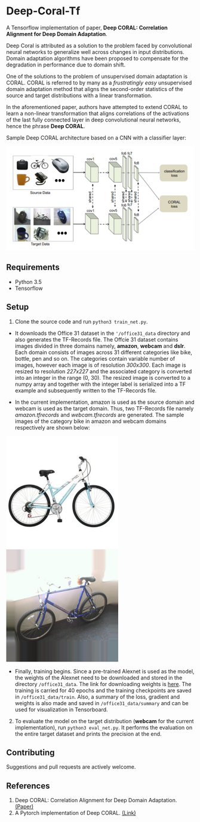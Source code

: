 # Deep-Coral-Tf
A Tensorflow implementation of paper, **Deep CORAL: Correlation Alignment for Deep Domain Adaptation**.

Deep Coral is attributed as a solution to the problem faced by convolutional neural networks to generalize well across changes in input distributions. Domain adaptation algorithms have been proposed to compensate for the degradation in performance due to domain shift. 

One of the solutions to the problem of unsupervised domain adaptation is CORAL. CORAL is referred to by many as a *frustratingly easy* unsupervised domain adaptation method that aligns the second-order statistics of the source and target distributions with a linear transformation.

In the aforementioned paper, authors have attempted to extend CORAL to learn a non-linear transformation that aligns correlations of the activations of the last fully connected layer in deep convolutional neural networks, hence the phrase **Deep CORAL**.  

Sample Deep CORAL architecture based on a CNN with a classifier layer:

![](images/dc1.png)

## Requirements
* Python 3.5
* Tensorflow

## Setup
1. Clone the source code and run `python3 train_net.py`. 

* It downloads the Office 31 dataset in the `'/office31_data` directory and also generates the TF-Records file. The Offcie 31 dataset contains images divided in three domains namely, **amazon**, **webcam** and **dslr**. Each domain consists of images across 31 different categories like bike, bottle, pen and so on. The categories contain variable number of images, however each image is of resolution *300x300*. Each image is resized to resolution *227x227* and the associated category is converted into an integer in the range (0, 30). The resized image is converted to a numpy array and together with the integer label is serialized into a TF example and subsequently written to the TF-Records file.

* In the current implementation, amazon is used as the source domain and webcam is used as the target domain. Thus, two TF-Records file namely *amazon.tfrecords* and *webcam.tfrecords* are generated. The sample images of the category bike in amazon and webcam domains respectively are shown below:

<img src="images/frame_0001.jpg" alt="amazon" width="300px"/><img src="images/frame_0003.jpg" alt="webcam" width="300px"/>

* Finally, training begins. Since a pre-trained Alexnet is used as the model, the weights of the Alexnet need to be downloaded and stored in the directory `/office31_data`. The link for downloading weights is [here](https://www.cs.toronto.edu/~guerzhoy/tf_alexnet/bvlc_alexnet.npy). The training is carried for 40 epochs and the training checkpoints are saved in `/office31_data/train`. Also, a summary of the loss, gradient and weights is also made and saved in `/office31_data/summary` and can be used for visualization in Tensorboard. 

2. To evaluate the model on the target distribution (**webcam** for the current implementation), run `python3 eval_net.py`. It performs the evaluation on the entire target dataset and prints the precision at the end. 

## Contributing
Suggestions and pull requests are actively welcome.

## References
1. Deep CORAL: Correlation Alignment for Deep Domain Adaptation. [(Paper)](https://arxiv.org/pdf/1607.01719)
2. A Pytorch implementation of Deep CORAL. [(Link)](https://github.com/SSARCandy/DeepCORAL)
